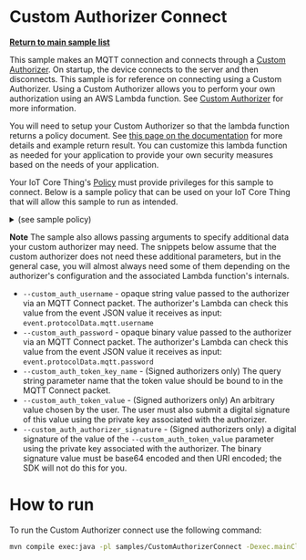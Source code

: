 # Custom Authorizer Connect

[**Return to main sample list**](../README.md)

This sample makes an MQTT connection and connects through a [Custom Authorizer](https://docs.aws.amazon.com/iot/latest/developerguide/custom-authentication.html). On startup, the device connects to the server and then disconnects. This sample is for reference on connecting using a Custom Authorizer. Using a Custom Authorizer allows you to perform your own authorization using an AWS Lambda function. See [Custom Authorizer](https://docs.aws.amazon.com/iot/latest/developerguide/custom-authentication.html) for more information.

You will need to setup your Custom Authorizer so that the lambda function returns a policy document. See [this page on the documentation](https://docs.aws.amazon.com/iot/latest/developerguide/config-custom-auth.html) for more details and example return result. You can customize this lambda function as needed for your application to provide your own security measures based on the needs of your application.

Your IoT Core Thing's [Policy](https://docs.aws.amazon.com/iot/latest/developerguide/iot-policies.html) must provide privileges for this sample to connect. Below is a sample policy that can be used on your IoT Core Thing that will allow this sample to run as intended.

<details>
<summary>(see sample policy)</summary>
<pre>
{
  "Version": "2012-10-17",
  "Statement": [
    {
      "Effect": "Allow",
      "Action": [
        "iot:Connect"
      ],
      "Resource": [
        "arn:aws:iot:<b>region</b>:<b>account</b>:client/test-*"
      ]
    }
  ]
}
</pre>

Replace with the following with the data from your AWS account:
* `<region>`: The AWS IoT Core region where you created your AWS IoT Core thing you wish to use with this sample. For example `us-east-1`.
* `<account>`: Your AWS IoT Core account ID. This is the set of numbers in the top right next to your AWS account name when using the AWS IoT Core website.

Note that in a real application, you may want to avoid the use of wildcards in your ClientID or use them selectively. Please follow best practices when working with AWS on production applications using the SDK. Also, for the purposes of this sample, please make sure your policy allows a client ID of `test-*` to connect or use `--client_id <client ID here>` to send the client ID your policy supports.

</details>

**Note** The sample also allows passing arguments to specify additional data your custom authorizer may need. The snippets below assume that the custom authorizer does not need these additional parameters, but in the general case, you will almost always need some of them depending on the authorizer's configuration and the associated Lambda function's internals.
* `--custom_auth_username` - opaque string value passed to the authorizer via an MQTT Connect packet.  The authorizer's Lambda can check this value from the event JSON value it receives as input: `event.protocolData.mqtt.username`
* `--custom_auth_password` - opaque binary value passed to the authorizer via an MQTT Connect packet.  The authorizer's Lambda can check this value from the event JSON value it receives as input: `event.protocolData.mqtt.password`
* `--custom_auth_token_key_name` - (Signed authorizers only) The query string parameter name that the token value should be bound to in the MQTT Connect packet.
* `--custom_auth_token_value` - (Signed authorizers only) An arbitrary value chosen by the user.  The user must also submit a digital signature of this value using the private key associated with the authorizer.
* `--custom_auth_authorizer_signature` - (Signed authorizers only) a digital signature of the value of the `--custom_auth_token_value` parameter using the private key associated with the authorizer.  The binary signature value must be base64 encoded and then URI encoded; the SDK will not do this for you.

# How to run

To run the Custom Authorizer connect use the following command:

```sh
mvn compile exec:java -pl samples/CustomAuthorizerConnect -Dexec.mainClass=customauthorizerconnect.CustomAuthorizerConnect -Dexec.args='--endpoint <endpoint> --custom_auth_authorizer_name <custom authorizer name>'
```
